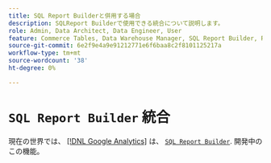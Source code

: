 ```yaml
---
title: SQL Report Builderと併用する場合
description: SQLReport Builderで使用できる統合について説明します。
role: Admin, Data Architect, Data Engineer, User
feature: Commerce Tables, Data Warehouse Manager, SQL Report Builder, Reports
source-git-commit: 6e2f9e4a9e91212771e6f6baa8c2f8101125217a
workflow-type: tm+mt
source-wordcount: '38'
ht-degree: 0%

---
```


# `SQL Report Builder` 統合

現在の世界では、 [[!DNL Google Analytics]](../importing-data/integrations/google-analytics.md) は、 [`SQL Report Builder`](../dev-reports/sql-rpt-bldr.md). 開発中のこの機能。
